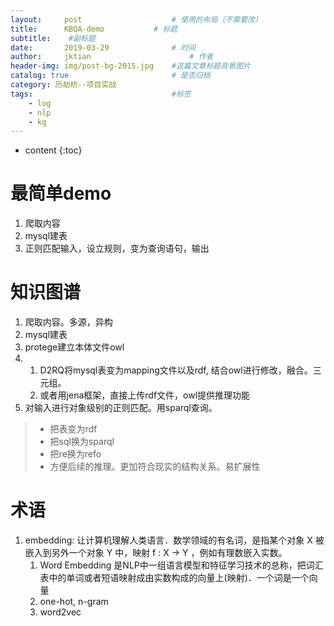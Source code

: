 ```yaml
---
layout:     post   				    # 使用的布局（不需要改）
title:      KBQA-demo			# 标题 
subtitle:  	 #副标题
date:       2019-03-29 				# 时间
author:     jktian 						# 作者
header-img: img/post-bg-2015.jpg 	#这篇文章标题背景图片
catalog: true 						# 是否归档
category: 历劫桥--项目实战
tags:								#标签
    - log
    - nlp
    - kg
---
```



* content
{:toc}

# 最简单demo
1. 爬取内容
2. mysql建表
3. 正则匹配输入，设立规则，变为查询语句，输出





# 知识图谱
1. 爬取内容。多源，异构
2. mysql建表
3. protege建立本体文件owl
4. 
    1. D2RQ将mysql表变为mapping文件以及rdf, 结合owl进行修改，融合。三元组。
    2. 或者用jena框架，直接上传rdf文件，owl提供推理功能
5. 对输入进行对象级别的正则匹配。用sparql查询。

> - 把表变为rdf
> - 把sql换为sparql
> - 把re换为refo
> - 方便后续的推理。更加符合现实的结构关系。易扩展性


# 术语
1. embedding: 让计算机理解人类语言．数学领域的有名词，是指某个对象 X 被嵌入到另外一个对象 Y 中，映射 f : X → Y ，例如有理数嵌入实数。
	1. Word Embedding 是NLP中一组语言模型和特征学习技术的总称，把词汇表中的单词或者短语映射成由实数构成的向量上(映射)．一个词是一个向量
	2. one-hot, n-gram
	3. word2vec